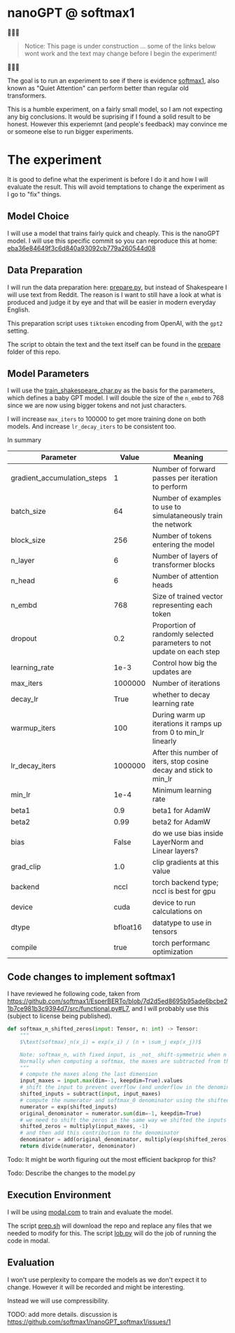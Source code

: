 # nanoGPT @ softmax1

🚧🚧🚧
> Notice: This page is under construction ... some of the links below wont work and the text may change before I begin the experiment!

🚧🚧🚧

The goal is to run an experiment to see if there is evidence [softmax1](https://www.evanmiller.org/attention-is-off-by-one.html), also known as "Quiet Attention" can perform better than regular old transformers.

This is a humble experiment, on a fairly small model, so I am not expecting any big conclusions. It would be suprising if I found a solid result to be honest. However this experiemnt (and people's feedback) may convince me or someone else to run bigger experiments.

# The experiment

It is good to define what the experiment is before I do it and how I will evaluate the result. This will avoid temptations to change the experiment as I go to "fix" things.

## Model Choice

I will use a model that trains fairly quick and cheaply. This is the nanoGPT model. I will use this specific commit so you can reproduce this at home: [eba36e84649f3c6d840a93092cb779a260544d08](https://github.com/karpathy/nanoGPT/tree/eba36e84649f3c6d840a93092cb779a260544d08)

## Data Preparation

I will run the data preparation here: [prepare.py](https://github.com/karpathy/nanoGPT/blob/eba36e84649f3c6d840a93092cb779a260544d08/data/shakespeare/prepare.py), but instead of Shakespeare I will use text from Reddit. The reason is I want to still have a look at what is produced and judge it by eye and that will be easier in modern everyday English.

This preparation script uses `tiktoken` encoding from OpenAI, with the `gpt2` setting.

The script to obtain the text and the text itself can be found in the [prepare](./prepare) folder of this repo.

## Model Parameters

I will use the [train_shakespeare_char.py](https://github.com/karpathy/nanoGPT/blob/eba36e84649f3c6d840a93092cb779a260544d08/config/train_shakespeare_char.py) as the basis for the parameters, which defines a baby GPT model. I will double the size of the `n_embd` to 768 since we are now using bigger tokens and not just characters.

I will increase `max_iters` to 100000 to get more training done on both models. And increase `lr_decay_iters` to be consistent too.

In summary

| Parameter                   | Value    | Meaning                                                               |
| --------------------------- | -------- | --------------------------------------------------------------------- |
| gradient_accumulation_steps | 1        | Number of  forward passes per iteration to perform                    |
| batch_size                  | 64       | Number of examples to use to simulataneously train the network        |
| block_size                  | 256      | Number of tokens entering the model                                   |
| n_layer                     | 6        | Number of layers of transformer blocks                                |
| n_head                      | 6        | Number of attention heads                                             |
| n_embd                      | 768      | Size of trained vector representing each token                        |
| dropout                     | 0.2      | Proportion of randomly selected parameters to not update on each step |
| learning_rate               | 1e-3     | Control how big the updates are                                       |
| max_iters                   | 1000000  | Number of iterations                                                  |
| decay_lr                    | True     | whether to decay learning rate                                        |
| warmup_iters                | 100      | During warm up iterations it ramps up from 0 to min_lr linearly       |
| lr_decay_iters              | 1000000  | After this number of iters, stop cosine decay and  stick to min_lr    |
| min_lr                      | 1e-4     | Minimum learning rate                                                 |
| beta1                       | 0.9      | beta1 for AdamW                                                       |
| beta2                       | 0.99     | beta2 for AdamW                                                       |
| bias                        | False    | do we use bias inside LayerNorm and Linear layers?                    |
| grad_clip                   | 1.0      | clip gradients at this value                                          |
| backend                     | nccl     | torch backend type; nccl is best for gpu                              |
| device                      | cuda     | device to run calculations on                                         |
| dtype                       | bfloat16 | datatype to use in tensors                                            |
| compile                     | true     | torch performanc optimization                                         |

## Code changes to implement softmax1

I have reviewed he following code, taken from https://github.com/softmax1/EsperBERTo/blob/7d2d5ed8695b95ade6bcbe21b7ce981b3c9394d7/src/functional.py#L7, and I will probably use this (subject to license being published).

```python
def softmax_n_shifted_zeros(input: Tensor, n: int) -> Tensor:
    """
    $\text(softmax)_n(x_i) = exp(x_i) / (n + \sum_j exp(x_j))$

    Note: softmax_n, with fixed input, is _not_ shift-symmetric when n != 0, and we must account for this.
    Normally when computing a softmax, the maxes are subtracted from the inputs for numeric stability.
    """
    # compute the maxes along the last dimension
    input_maxes = input.max(dim=-1, keepdim=True).values
    # shift the input to prevent overflow (and underflow in the denominator)
    shifted_inputs = subtract(input, input_maxes)
    # compute the numerator and softmax_0 denominator using the shifted input
    numerator = exp(shifted_inputs)
    original_denominator = numerator.sum(dim=-1, keepdim=True)
    # we need to shift the zeros in the same way we shifted the inputs
    shifted_zeros = multiply(input_maxes, -1)
    # and then add this contribution to the denominator
    denominator = add(original_denominator, multiply(exp(shifted_zeros), n))
    return divide(numerator, denominator)
```

Todo: It might be worth figuring out the most efficient backprop for this? 

Todo: Describe the changes to the model.py

## Execution Environment

I will be using [modal.com](https://modal.com) to train and evaluate the model. 

The script [prep.sh](/src/prep.sh) will download the repo and replace any files that we needed to modify for this.
The script [lob.py](/src/lob.py) will do the job of running the code in modal.

## Evaluation

I won't use perplexity to compare the models as we don't expect it to change. However it will be recorded and might be interesting.

Instead we will use compressibility.

TODO: add more details. discussion is https://github.com/softmax1/nanoGPT_softmax1/issues/1
